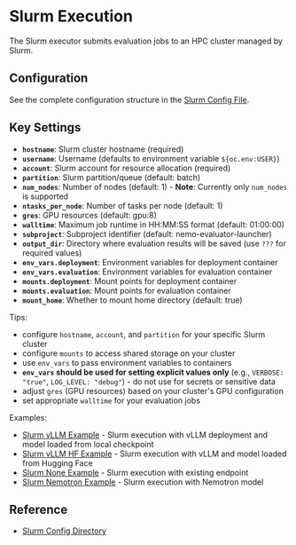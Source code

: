 # Slurm Execution

The Slurm executor submits evaluation jobs to an HPC cluster managed by Slurm.

## Configuration

See the complete configuration structure in the [Slurm Config File](../../../../packages/nemo-evaluator-launcher/src/nemo_evaluator_launcher/configs/execution/slurm/default.yaml).

## Key Settings

- **`hostname`**: Slurm cluster hostname (required)
- **`username`**: Username (defaults to environment variable `${oc.env:USER}`)
- **`account`**: Slurm account for resource allocation (required)
- **`partition`**: Slurm partition/queue (default: batch)
- **`num_nodes`**: Number of nodes (default: 1) - **Note**: Currently only `num_nodes` is supported
- **`ntasks_per_node`**: Number of tasks per node (default: 1)
- **`gres`**: GPU resources (default: gpu:8)
- **`walltime`**: Maximum job runtime in HH:MM:SS format (default: 01:00:00)
- **`subproject`**: Subproject identifier (default: nemo-evaluator-launcher)
- **`output_dir`**: Directory where evaluation results will be saved (use `???` for required values)
- **`env_vars.deployment`**: Environment variables for deployment container
- **`env_vars.evaluation`**: Environment variables for evaluation container
- **`mounts.deployment`**: Mount points for deployment container
- **`mounts.evaluation`**: Mount points for evaluation container
- **`mount_home`**: Whether to mount home directory (default: true)

Tips:
- configure `hostname`, `account`, and `partition` for your specific Slurm cluster
- configure `mounts` to access shared storage on your cluster
- use `env_vars` to pass environment variables to containers
- **`env_vars` should be used for setting explicit values only** (e.g., `VERBOSE: "true"`, `LOG_LEVEL: "debug"`) - do not use for secrets or sensitive data
- adjust `gres` (GPU resources) based on your cluster's GPU configuration
- set appropriate `walltime` for your evaluation jobs

Examples:
- [Slurm vLLM Example](https://github.com/NVIDIA-NeMo/Evaluator/tree/main/packages/nemo-evaluator-launcher/examples/slurm_llama_3_1_8b_instruct.yaml) - Slurm execution with vLLM deployment and model loaded from local checkpoint
- [Slurm vLLM HF Example](https://github.com/NVIDIA-NeMo/Evaluator/tree/main/packages/nemo-evaluator-launcher/examples/slurm_llama_3_1_8b_instruct_hf.yaml) - Slurm execution with vLLM and model loaded from Hugging Face
- [Slurm None Example](https://github.com/NVIDIA-NeMo/Evaluator/tree/main/packages/nemo-evaluator-launcher/examples/slurm_no_deployment_llama_3_1_8b_instruct.yaml) - Slurm execution with existing endpoint
- [Slurm Nemotron Example](https://github.com/NVIDIA-NeMo/Evaluator/tree/main/packages/nemo-evaluator-launcher/examples/slurm_no_deployment_llama_nemotron_super_v1_nemotron_benchmarks.yaml) - Slurm execution with Nemotron model

## Reference

- [Slurm Config Directory](../../../../packages/nemo-evaluator-launcher/src/nemo_evaluator_launcher/configs/execution/slurm)
